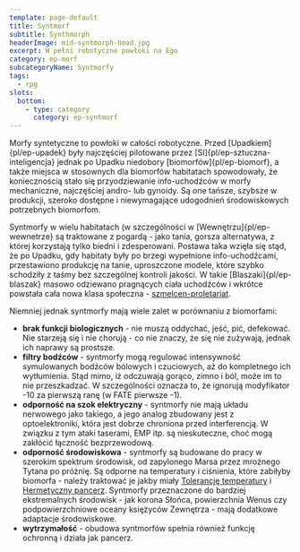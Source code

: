 ```yaml
---
template: page-default
title: Syntmorf
subtitle: Synthmorph
headerImage: mid-syntmorph-head.jpg
excerpt: W pełni robotyczne powłoki na Ego
category: ep-morf
subcategoryName: Syntmorfy
tags:
  - rpg
slots:
  bottom:
    - type: category
      category: ep-syntmorf
---
```

Morfy syntetyczne to powłoki w całości robotyczne. Przed [Upadkiem]{pl/ep-upadek} były najczęściej pilotowane przez [SI]{pl/ep-sztuczna-inteligencja} jednak po Upadku niedobory [biomorfów]{pl/ep-biomorf}, a także miejsca w stosownych dla biomorfów habitatach spowodowały, że koniecznością stało się przyodziewanie info-uchodźców w morfy mechaniczne, najczęściej andro- lub gynoidy. Są one tańsze, szybsze w produkcji, szeroko dostępne i niewymagające udogodnień środowiskowych potrzebnych biomorfom.

Syntmorfy w wielu habitatach (w szczególności w [Wewnętrzu]{pl/ep-wewnetrze} są traktowane z pogardą - jako tania, gorsza alternatywa, z której korzystają tylko biedni i zdesperowani. Postawa taka wzięła się stąd, że po Upadku, gdy habitaty były po brzegi wypełnione info-uchodźcami, przestawiono produkcję na tanie, uproszczone modele, które szybko schodziły z taśmy bez szczególnej kontroli jakości. W takie [Blaszaki]{pl/ep-blaszak} masowo odziewano pragnących ciała uchodźców i wkrótce powstała cała nowa klasa społeczna - [szmelcen-proletariat](szmelcen-proletariat).

Niemniej jednak syntmorfy mają wiele zalet w porównaniu z biomorfami:

*   **brak funkcji biologicznych** - nie muszą oddychać, jeść, pić, defekować. Nie starzeją się i nie chorują - co nie znaczy, że się nie zużywają, jednak ich naprawy są prostsze.
*   **filtry bodźców** - syntmorfy mogą regulować intensywność symulowanych bodźców bólowych i czuciowych, aż do kompletnego ich wytłumienia. Stąd mimo, iż odczuwają gorąco, zimno i ból, może im to nie przeszkadzać. W szczególności oznacza to, że ignorują modyfikator -10 za pierwszą ranę (w FATE pierwsze -1).
*   **odporność na szok elektryczny** - syntmorfy nie mają układu nerwowego jako takiego, a jego analog zbudowany jest z optoelektroniki, która jest dobrze chroniona przed interferencją. W związku z tym ataki taserami, EMP itp. są nieskuteczne, choć mogą zakłócić łączność bezprzewodową.
*   **odporność środowiskowa** - syntmorfy są budowane do pracy w szerokim spektrum środowisk, od zapylonego Marsa przez mroźnego Tytana po próżnię. Są odporne na temperatury i ciśnienia, które zabiłyby biomorfa - należy traktować je jakby miały [Tolerancję temperatury](Tolerancja+temperaury) i [Hermetyczny pancerz](Hermetyczny+pancerz). Syntmorfy przeznaczone do bardziej ekstremalnych środowisk - jak korona Słońca, powierzchnia Wenus czy podpowierzchniowe oceany księżyców Zewnętrza - mają dodatkowe adaptacje środowiskowe.
*   **wytrzymałość** - obudowa syntmorfów spełnia również funkcję ochronną i działa jak pancerz.